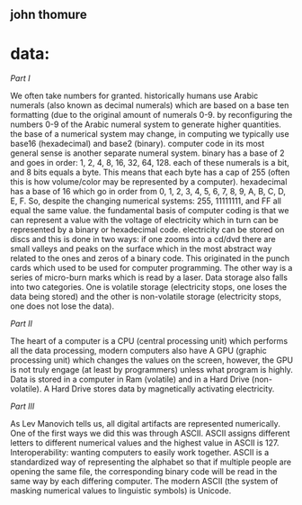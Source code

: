 ## john thomure
# **data:**

*Part I*

We often take numbers for granted. historically humans use Arabic numerals (also known as decimal numerals) which are based on a base ten formatting (due to the original amount of numerals 0-9. by reconfiguring the numbers 0-9 of the Arabic numeral system to generate higher quantities. the base of a numerical system may change, in computing we typically use base16 (hexadecimal) and base2 (binary). computer code in its most general sense is another separate numeral system. binary has a base of 2 and goes in order: 1, 2, 4, 8, 16, 32, 64, 128. each of these numerals is a bit, and 8 bits equals a byte. This means that each byte has a cap of 255 (often this is how volume/color may be represented by a computer). hexadecimal has a base of 16 which go in order from 0, 1, 2, 3, 4, 5, 6, 7, 8, 9, A, B, C, D, E, F. So, despite the changing numerical systems: 255, 11111111, and FF all equal the same value. the fundamental basis of computer coding is that we can represent a value with the voltage of electricity which in turn can be represented by a binary or hexadecimal code. electricity can be stored on discs and this is done in two ways: if one zooms into a cd/dvd there are small valleys and peaks on the surface which in the most abstract way related to the ones and zeros of a binary code. This originated in the punch cards which used to be used for computer programming. The other way is a series of micro-burn marks which is read by a laser. Data storage also falls into two categories. One is volatile storage (electricity stops, one loses the data being stored) and the other is non-volatile storage (electricity stops, one does not lose the data).

*Part II*

The heart of a computer is a CPU (central processing unit) which performs all the data processing, modern computers also have A GPU (graphic processing unit) which changes the values on the screen, however, the GPU is not truly engage (at least by programmers) unless what program is highly. Data is stored in a computer in Ram (volatile) and in a Hard Drive (non-volatile). A Hard Drive stores data by magnetically activating electricity.

*Part III*

As Lev Manovich tells us, all digital artifacts are represented numerically. One of the first ways we did this was through ASCII. ASCII assigns different letters to different numerical values and the highest value in ASCII is 127. Interoperability: wanting computers to easily work together. ASCII is a standardized way of representing the alphabet so that if multiple people are opening the same file, the corresponding binary code will be read in the same way by each differing computer. The modern ASCII (the system of masking numerical values to linguistic symbols) is Unicode.
